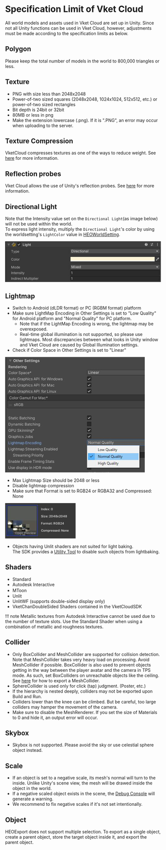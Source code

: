 # Specification Limit of Vket Cloud

All world models and assets used in Vket Cloud are set up in Unity. Since not all Unity functions can be used in Vket Cloud, however, adjustments must be made according to the specification limits as below.

## Polygon
Please keep the total number of models in the world to 800,000 triangles or less.

## Texture
* PNG with size less than 2048x2048
* Power-of-two sized squares (2048x2048, 1024x1024, 512x512, etc.) or power-of-two sized rectangles
* Bit depth is 24bit or 32bit
* 80MB or less in png
* Make the extension lowercase (.png). If it is ".PNG", an error may occur when uploading to the server.

## Texture Compression
VketCloud compresses textures as one of the ways to reduce weight. See [here](../heoexporter/he_TextureCompression.md) for more information.

## Reflection probes
Vket Cloud allows the use of Unity's reflection probes. See [here](ReflectionProbe.md) for more information.

## Directional Light
Note that the Intensity value set on the `Directional Light`(as image below) will not be used within the world.<br>
To express light intensity, multiply the `Directional Light`'s color by using the worldsetting's `LightColor` value in [HEOWorldSetting](../HEOComponents/HEOWorldSetting.md). 

![Rendering_2](../HEOComponents/img/HEOWorldSetting_Rendering_2.jpg)

## Lightmap
* Switch to Android (dLDR format) or PC (RGBM format) platform
* Make sure LightMap Encoding in Other Settings is set to "Low Quality" for Android platform and "Normal Quality" for PC platform.
     * Note that if the LightMap Encoding is wrong, the lightmap may be overexposed.
     * Real-time global illumination is not supported, so please use lightmaps. Most discrepancies between what looks in Unity window and Vket Cloud are caused by Global Illumination settings.
* Check if Color Space in Other Settings is set to "Linear"

![UnityGuidelines_1](./img/UnityGuidelines_1.jpg)

* Max Lightmap Size should be 2048 or less
* Disable lightmap compression
* Make sure that Format is set to RGB24 or RGBA32 and Compressed: None

![UnityGuidelines_2](./img/UnityGuidelines_2.jpg)

* Objects having Unlit shaders are not suited for light baking.<br>
  The SDK provides a [Utility Tool](../WorldEditingTips/DisableContributeGITool.md) to disable such objects from lightbaking.

## Shaders
- Standard 
- Autodesk Interactive
- MToon　
- Unlit
- UnlitWF (supports double-sided display only)
- VketChanDoubleSided Shaders contained in the VketCloudSDK

!!! note
     Metallic textures from Autodesk Interactive cannot be used due to the number of texture slots. Use the Standard Shader when using a combination of metallic and roughness textures.

## Collider
* Only BoxCollider and MeshCollider are supported for collision detection. Note that MeshCollider takes very heavy load on processing. Avoid MeshCollider if possible. BoxCollider is also used to prevent objects getting in the way between the player avatar and the camera in TPS mode. As such, set BoxColliders on unreachable objects like the ceiling. See [here](../HEOComponents/HEOMeshCollider.md) for how to export a MeshCollider.
* SphereCollider is used only for click (tap) judgment. (Poster, etc.)
* If the hierarchy is nested deeply, colliders may not be exported upon Build and Run.
* Colliders lower than the knee can be climbed. But be careful, too large colliders may hamper the movement of the camera.
* Make sure to disable the MeshRenderer. If you set the size of Materials to 0 and hide it, an output error will occur.

## Skybox
* Skybox is not supported. Please avoid the sky or use celestial sphere object instead.

## Scale
* If an object is set to a negative scale, its mesh's normal will turn to the inside. Unlike Unity's scene view, the mesh will be drawed inside the object in the world.<br>
* If a negative scaled object exists in the scene, the [Debug Console](../debugconsole/debugconsole.md) will generate a warning.<br>
* We recommend to fix negative scales if it's not set intentionally.

## Object
HEOExport does not support multiple selection. To export as a single object, create a parent object, store the target object inside it, and export the parent object.